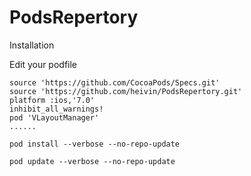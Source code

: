 PodsRepertory
=============

Installation





Edit your podfile

~~~
source 'https://github.com/CocoaPods/Specs.git'
source 'https://github.com/heivin/PodsRepertory.git'
platform :ios,'7.0'
inhibit_all_warnings!
pod 'VLayoutManager'
......
~~~



`pod install --verbose --no-repo-update`

`pod update --verbose --no-repo-update`

